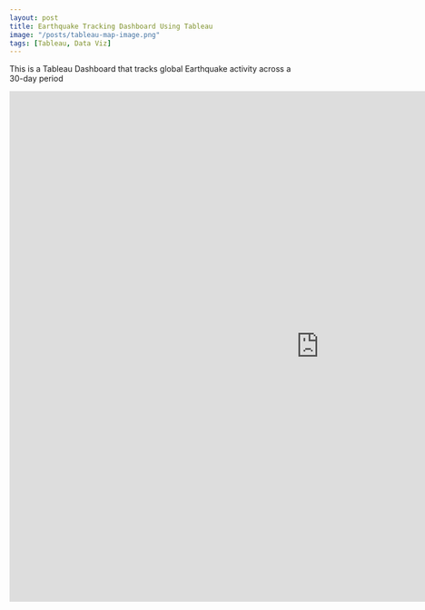 ```yaml
---
layout: post
title: Earthquake Tracking Dashboard Using Tableau
image: "/posts/tableau-map-image.png"
tags: [Tableau, Data Viz]
---
```

This is a Tableau Dashboard that tracks global Earthquake activity across a 30-day period
<iframe seamless frameborder="0" src="https://public.tableau.com/shared/4M22FRNQ7?:embed=yes&:display_count=yes&:showVizHome=no" width = '1090' height = '900'></iframe>
